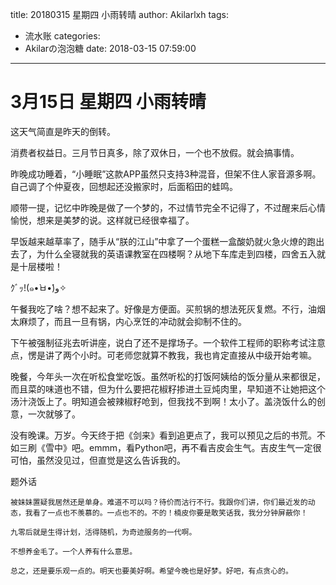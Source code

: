 title: 20180315 星期四 小雨转晴
author: Akilarlxh
tags:
  - 流水账
categories:
  - Akilarの泡泡糖
date: 2018-03-15 07:59:00
---
# 3月15日 星期四 小雨转晴

这天气简直是昨天的倒转。

消费者权益日。三月节日真多，除了双休日，一个也不放假。就会搞事情。

昨晚成功睡着，“小睡眠”这款APP虽然只支持3种混音，但架不住人家音源多啊。自己调了个仲夏夜，回想起还没搬家时，后面稻田的蛙鸣。

顺带一提，记忆中昨晚是做了一个梦的，不过情节完全不记得了，不过醒来后心情愉悦，想来是美梦的说。这样就已经很幸福了。

早饭越来越草率了，随手从“朕的江山”中拿了一个蛋糕一盒酸奶就火急火燎的跑出去了，为什么全寝就我的英语课教室在四楼啊？从地下车库走到四楼，四舍五入就是十层楼啦！

ｸﾞｯ!(๑•̀ㅂ•́)و✧

午餐我吃了啥？想不起来了。好像是方便面。买煎锅的想法死灰复燃。不行，油烟太麻烦了，而且一旦有锅，内心烹饪的冲动就会抑制不住的。

下午被强制征兆去听讲座，说白了还不是撑场子。一个软件工程师的职称考试注意点，愣是讲了两个小时。可老师您就算不教我，我也肯定直接从中级开始考嘛。

晚餐，今年头一次在听松食堂吃饭。虽然听松的打饭阿姨给的饭分量从来都很足，而且菜的味道也不错，但为什么要把花椒籽掺进土豆炖肉里，早知道不让她把这个汤汁浇饭上了。明知道会被辣椒籽呛到，但我找不到啊！太小了。盖浇饭什么的创意，一次就够了。

没有晚课。万岁。今天终于把《剑来》看到追更点了，我可以预见之后的书荒。不如三刷《雪中》吧。emmm，看Python吧，再不看吉皮会生气。吉皮生气一定很可怕，虽然没见过，但直觉是这么告诉我的。

题外话
```
被妹妹置疑我居然还是单身。难道不可以吗？待价而沽行不行。我跟你们讲，你们最近发的动态，我看了一点也不羡慕的。一点也不的。不的！楠皮你要是敢笑话我，我分分钟屏蔽你！

九零后就是生得计划，活得随机，为奇迹服务的一代啊。

不想养金毛了。一个人养有什么意思。

总之，还是要乐观一点的。明天也要美好啊。希望今晚也是好梦。好吧，有点贪心的。
```
